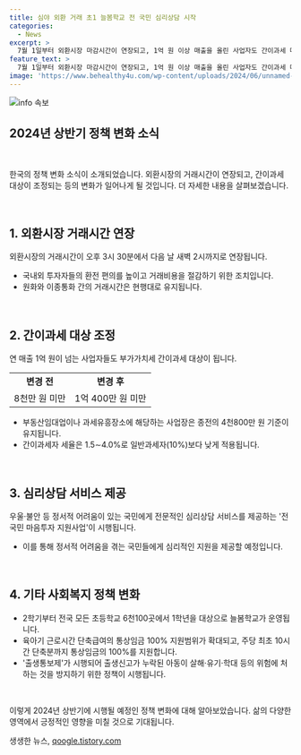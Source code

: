 ```yaml
---
title: 심야 외환 거래 초1 늘봄학교 전 국민 심리상담 시작
categories:
  - News
excerpt: >
  7월 1일부터 외환시장 마감시간이 연장되고, 1억 원 이상 매출을 올린 사업자도 간이과세 대상이 됩니다. 책자에 따르면 외환시장 거래시간은 연장되지만 원화와 이종통화의 거래시간은 유지됩니다. 외국인 투자자들은 2시까지 국내 금융기관에서 거래 가능해졌으며, 간이과세자 세율이 낮아졌고, 전문적인 심리상담 서비스와 육아 기관 지원 등도 시행됩니다. (출처: 기획재정부)
feature_text: >
  7월 1일부터 외환시장 마감시간이 연장되고, 1억 원 이상 매출을 올린 사업자도 간이과세 대상이 됩니다. 책자에 따르면 외환시장 거래시간은 연장되지만 원화와 이종통화의 거래시간은 유지됩니다. 외국인 투자자들은 2시까지 국내 금융기관에서 거래 가능해졌으며, 간이과세자 세율이 낮아졌고, 전문적인 심리상담 서비스와 육아 기관 지원 등도 시행됩니다. (출처: 기획재정부)
image: 'https://www.behealthy4u.com/wp-content/uploads/2024/06/unnamed-file.png'
---
```


<p><img src="https://www.behealthy4u.com/wp-content/uploads/2024/06/unnamed-file.png" alt="info 속보" /></p>

<h2 data-ke-size="size26">2024년 상반기 정책 변화 소식</h2>

<p data-ke-size="size16">&nbsp;</p>

<p>한국의 정책 변화 소식이 소개되었습니다. 외환시장의 거래시간이 연장되고, 간이과세 대상이 조정되는 등의 변화가 일어나게 될 것입니다. 더 자세한 내용을 살펴보겠습니다.</p>

<p data-ke-size="size16">&nbsp;</p>

<h2 data-ke-size="size24">1. 외환시장 거래시간 연장</h2>

<p data-ke-size="size16">외환시장의 거래시간이 오후 3시 30분에서 다음 날 새벽 2시까지로 연장됩니다.</p>

<ul>
<li>국내외 투자자들의 환전 편의를 높이고 거래비용을 절감하기 위한 조치입니다.</li>
<li>원화와 이종통화 간의 거래시간은 현행대로 유지됩니다.</li>
</ul>

<p data-ke-size="size16">&nbsp;</p>

<h2 data-ke-size="size24">2. 간이과세 대상 조정</h2>

<p data-ke-size="size16">연 매출 1억 원이 넘는 사업자들도 부가가치세 간이과세 대상이 됩니다.</p>

<table>
  <tr>
    <td style="text-align: center; height: 17px;"><b>변경 전</b></td>
    <td style="text-align: center; height: 17px;"><b>변경 후</b></td>
  </tr>
  <tr>
    <td style="text-align: center; height: 17px;">8천만 원 미만</td>
    <td style="text-align: center; height: 17px;">1억 400만 원 미만</td>
  </tr>
</table>

<ul>
<li>부동산임대업이나 과세유흥장소에 해당하는 사업장은 종전의 4천800만 원 기준이 유지됩니다.</li>
<li>간이과세자 세율은 1.5∼4.0%로 일반과세자(10%)보다 낮게 적용됩니다.</li>
</ul>

<p data-ke-size="size16">&nbsp;</p>

<h2 data-ke-size="size24">3. 심리상담 서비스 제공</h2>

<p data-ke-size="size16">우울·불안 등 정서적 어려움이 있는 국민에게 전문적인 심리상담 서비스를 제공하는 '전국민 마음투자 지원사업'이 시행됩니다.</p>

<ul>
<li>이를 통해 정서적 어려움을 겪는 국민들에게 심리적인 지원을 제공할 예정입니다.</li>
</ul>

<p data-ke-size="size16">&nbsp;</p>

<h2 data-ke-size="size24">4. 기타 사회복지 정책 변화</h2>

<ul>
<li>2학기부터 전국 모든 초등학교 6천100곳에서 1학년을 대상으로 늘봄학교가 운영됩니다.</li>
<li>육아기 근로시간 단축급여의 통상임금 100% 지원범위가 확대되고, 주당 최초 10시간 단축분까지 통상임금의 100%를 지원합니다.</li>
<li>'출생통보제'가 시행되어 출생신고가 누락된 아동이 살해·유기·학대 등의 위험에 처하는 것을 방지하기 위한 정책이 시행됩니다.</li>
</ul>

<p data-ke-size="size16">&nbsp;</p>

<p>이렇게 2024년 상반기에 시행될 예정인 정책 변화에 대해 알아보았습니다. 삶의 다양한 영역에서 긍정적인 영향을 미칠 것으로 기대됩니다.</p>
생생한 뉴스, <a href="https://qoogle.tistory.com" rel="dofollow">qoogle.tistory.com</a>


